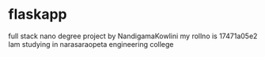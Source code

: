 # flaskapp
full stack nano degree project
by NandigamaKowlini
my rollno is 17471a05e2
Iam studying in narasaraopeta engineering college
